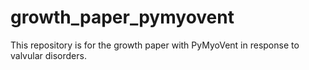 # growth_paper_pymyovent
This repository is for the growth paper with PyMyoVent in response to valvular disorders. 
